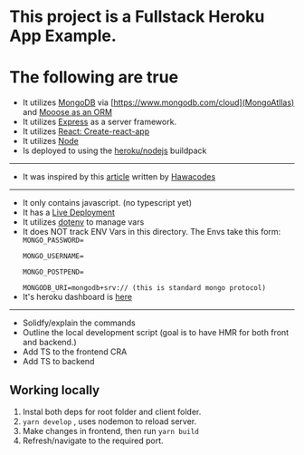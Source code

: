 # This project is a Fullstack Heroku App Example.

# The following are true

* It utilizes [MongoDB](https://www.mongodb.com/) via [https://www.mongodb.com/cloud](MongoAtllas) and [Mooose as an ORM](https://mongoosejs.com/docs/)
* It utilizes [Express](https://expressjs.com/) as a server framework.
* It utilizes [React: Create-react-app](https://create-react-app.dev/)
* It utilizes [Node](https://nodejs.org/en/)
* Is deployed to []() using the [heroku/nodejs](https://elements.heroku.com/buildpacks/heroku/heroku-buildpack-nodejs) buildpack
-----
* It was inspired by this [article](https://dev.to/hawacodes/deploying-a-mern-app-with-heroku-3km7) written by [Hawacodes]()
----
* It only contains javascript. (no typescript yet)
* It has a [Live Deployment](https://js-heroku-fullstack.herokuapp.com/) 
* It utilizes [dotenv](https://www.npmjs.com/package/dotenv) to manage vars
* It does NOT track ENV Vars in this directory. The Envs take this form:
    <code>
    MONGO_PASSWORD=<you-need-your-password><br>
    MONGO_USERNAME=<you-need-your-usrname><br>
    MONGO_POSTPEND=<this-will-be-the-string-to-your-mongo-db-cluster> <br>
    MONGODB_URI=mongodb+srv:// (this is standard mongo protocol)
    </code>
* It's heroku dashboard is [here](https://dashboard.heroku.com/apps/js-heroku-fullstack/settings)
-----
* Solidfy/explain the commands 
* Outline the local development script (goal is to have HMR for both front and backend.)
* Add TS to the frontend CRA
* Add TS to backend


## Working locally
1) Instal both deps for root folder and client folder.
2) `yarn develop` , uses nodemon to reload server. 
3) Make changes in frontend, then run `yarn build`
4) Refresh/navigate to the required port.